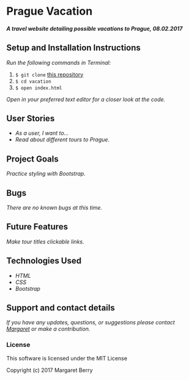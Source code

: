 # Prague Vacation

#### _A travel website detailing possible vacations to Prague, 08.02.2017_

## Setup and Installation Instructions
_Run the following commands in Terminal:_

1. `$ git clone` [this repository](https://github.com/codemargaret/vacation.git)
2. `$ cd vacation`
3. `$ open index.html`

 _Open in your preferred text editor for a closer look at the code._

## User Stories
* _As a user, I want to..._
* _Read about different tours to Prague._

## Project Goals
_Practice styling with Bootstrap._

## Bugs
_There are no known bugs at this time._

## Future Features
_Make tour titles clickable links._

## Technologies Used
* _HTML_
* _CSS_
* _Bootstrap_

## Support and contact details
_If you have any updates, questions, or suggestions please contact [Margaret] or make a contribution._

[Margaret]: mailto:margaretshelaghmcgovern@gmail.com

### License
This software is licensed under the MIT License

Copyright (c) 2017 Margaret Berry
